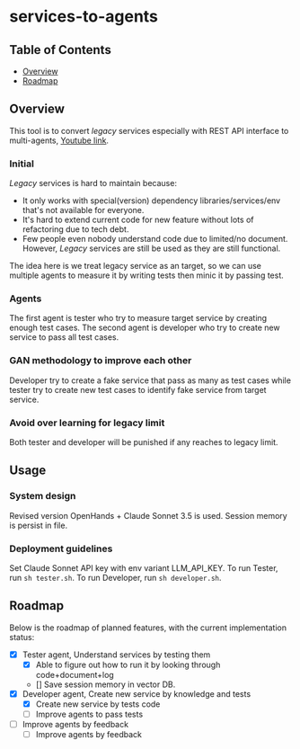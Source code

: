 # services-to-agents

## Table of Contents

- [Overview](#overview)
- [Roadmap](#roadmap)

## Overview

This tool is to convert *legacy* services especially with REST API interface to multi-agents, [Youtube link](https://youtu.be/3JWc5_29v-I).

### Initial

*Legacy* services is hard to maintain because:

- It only works with special(version) dependency libraries/services/env that's not available for everyone.
- It's hard to extend current code for new feature without lots of refactoring due to tech debt.
- Few people even nobody understand code due to limited/no document.
However, *Legacy* services are still be used as they are still functional.

The idea here is we treat legacy service as an target, so we can use multiple agents to measure it by writing tests then minic it by passing test.

### Agents

The first agent is tester who try to measure target service by creating enough test cases.
The second agent is developer who try to create new service to pass all test cases.

### GAN methodology to improve each other

Developer try to create a fake service that pass as many as test cases while tester try to create new test cases to identify fake service from target service.

### Avoid over learning for legacy limit

Both tester and developer will be punished if any reaches to legacy limit.

## Usage

### System design

Revised version OpenHands + Claude Sonnet 3.5 is used. Session memory is persist in file.

### Deployment guidelines

Set Claude Sonnet API key with env variant LLM_API_KEY.
To run Tester, run `sh tester.sh`.
To run Developer, run `sh developer.sh`.

## Roadmap

Below is the roadmap of planned features, with the current implementation status:

- [x] Tester agent, Understand services by testing them
  - [x] Able to figure out how to run it by looking through code+document+log
  - [] Save session memory in vector DB.
- [x] Developer agent, Create new service by knowledge and tests
  - [x] Create new service by tests code
  - [ ] Improve agents to pass tests
- [ ] Improve agents by feedback
  - [ ] Improve agents by feedback
